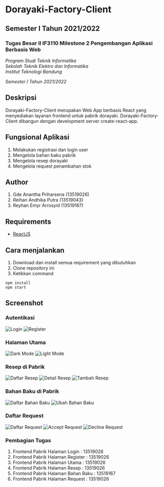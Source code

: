 # Dorayaki-Factory-Client
## Semester I Tahun 2021/2022 
### Tugas Besar II IF3110 Milestone 2 Pengembangan Aplikasi Berbasis Web

*Program Studi Teknik Informatika* <br />
*Sekolah Teknik Elektro dan Informatika* <br />
*Institut Teknologi Bandung* <br />

*Semester I Tahun 2021/2022*

## Deskripsi
Dorayaki-Factory-Client merupakan Web App berbasis React yang menyediakan layanan frontend untuk pabrik dorayaki. Dorayaki-Factory-Client dibangun dengan development server create-react-app.

## Fungsional Aplikasi
1. Melakukan registrasi dan login user
2. Mengelola bahan baku pabrik
3. Mengelola resep dorayaki
4. Mengelola request penambahan stok

## Author
1. Gde Anantha Priharsena (13519026)
2. Reihan Andhika Putra (13519043)
3. Reyhan Emyr Arrosyid (13519167)

## Requirements
- [ReactJS](https://reactjs.org/docs/getting-started.html)

## Cara menjalankan
1. Download dan install semua requirement yang dibutuhkan
2. Clone repository ini
3. Ketikkan command 
```
npm install
npm start
```

## Screenshot
### Autentikasi
![Login](screenshot/Login.png)
![Register](screenshot/Register.png)
### Halaman Utama
![Dark Mode](screenshot/Dark_Mode.png)
![Light Mode](screenshot/Light_Mode.png)
### Resep di Pabrik
![Daftar Resep](screenshot/Daftar_Recipe.png)
![Detail Resep](screenshot/Detail_Recipe.png)
![Tambah Resep](screenshot/Add_Recipe.png)
### Bahan Baku di Pabrik
![Daftar Bahan Baku](screenshot/Daftar_Bahan_Baku.png)
![Ubah Bahan Baku](screenshot/Edit_Bahan_Baku.png)
### Daftar Request
![Daftar Request](screenshot/Daftar_Request.png)
![Accept Request](screenshot/Accept_Request.png)
![Decline Request](screenshot/Decline_Request.png)

### Pembagian Tugas
1. Frontend Pabrik Halaman Login : 13519026
2. Frontend Pabrik Halaman Register : 13519026
3. Frontend Pabrik Halaman Utama : 13519026
4. Frontend Pabrik Halaman Resep : 13519026
5. Frontend Pabrik Halaman Bahan Baku : 13519167
6. Frontend Pabrik Halaman Request : 13519026